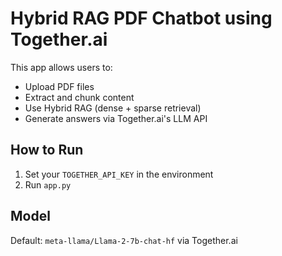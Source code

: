 # Hybrid RAG PDF Chatbot using Together.ai

This app allows users to:
- Upload PDF files
- Extract and chunk content
- Use Hybrid RAG (dense + sparse retrieval)
- Generate answers via Together.ai's LLM API

## How to Run

1. Set your `TOGETHER_API_KEY` in the environment
2. Run `app.py`

## Model

Default: `meta-llama/Llama-2-7b-chat-hf` via Together.ai
